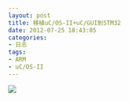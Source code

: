 ```yaml
---
layout: post
title: 移植uC/OS-II+uC/GUI到STM32
date: 2012-07-25 18:43:05
categories:
- 日志
tags:
- ARM
- uC/OS-II
---
```


![](http://i1328.photobucket.com/albums/w532/xwlogic/github%20pages/usosstm32_zps291d80c8.jpg)  

 

